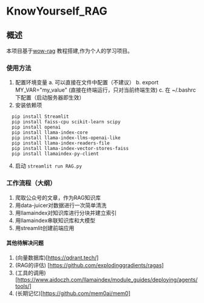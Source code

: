 # KnowYourself_RAG
## 概述
本项目基于[wow-rag](https://github.com/datawhalechina/wow-rag/tree/main/docs) 教程搭建,作为个人的学习项目。
### 使用方法
1. 配置环境变量
   a. 可以直接在文件中配置（不建议）
   b. export MY_VAR="my_value" (直接在终端运行，只对当前终端生效)
   c. 在 ~/.bashrc下配置（启动服务器即生效）
2. 安装依赖项
```
  pip install Streamlit
  pip install faiss-cpu scikit-learn scipy 
  pip install openai
  pip install llama-index-core 
  pip install llama-index-llms-openai-like 
  pip install llama-index-readers-file 
  pip install llama-index-vector-stores-faiss 
  pip install llamaindex-py-client
```
4. 启动
`streamlit run RAG.py`
### 工作流程（大纲）
1. 爬取公众号的文章，作为RAG知识库
2. 用data-juicer对数据进行一次简单清洗
3. 用llamaindex对知识库进行分块并建立索引
4. 用llamaindex串联知识库和大模型
5. 用streamlit创建前端应用
#### 其他待解决问题
1. (向量数据库)[https://qdrant.tech/]
2. (RAG的评估) [https://github.com/explodinggradients/ragas]
3. (工具的调用)[https://www.aidoczh.com/llamaindex/module_guides/deploying/agents/tools/]
4. (长期记忆)[https://github.com/mem0ai/mem0]

